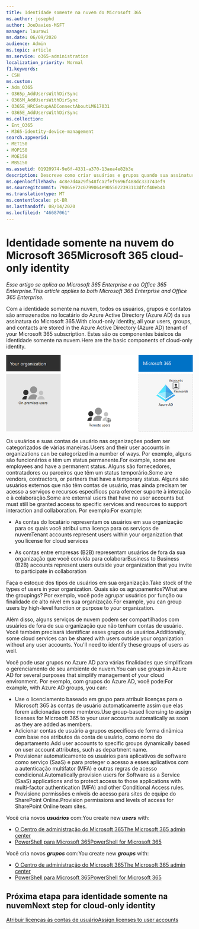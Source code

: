 ```yaml
---
title: Identidade somente na nuvem do Microsoft 365
ms.author: josephd
author: JoeDavies-MSFT
manager: laurawi
ms.date: 06/09/2020
audience: Admin
ms.topic: article
ms.service: o365-administration
localization_priority: Normal
f1.keywords:
- CSH
ms.custom:
- Adm_O365
- O365p_AddUsersWithDirSync
- O365M_AddUsersWithDirSync
- O365E_HRCSetupAADConnectAboutLM617031
- O365E_AddUsersWithDirSync
ms.collection:
- Ent_O365
- M365-identity-device-management
search.appverid:
- MET150
- MOP150
- MOE150
- MBS150
ms.assetid: 01920974-9e6f-4331-a370-13aea4e82b3e
description: Descreve como criar usuários e grupos quando sua assinatura do Microsoft 365 estiver usando a identidade somente de nuvem.
ms.openlocfilehash: 4c8e7d4a29f548fca2fef9696f488dc333743ef9
ms.sourcegitcommit: 79065e72c0799064e9055022393113dfcf40eb4b
ms.translationtype: MT
ms.contentlocale: pt-BR
ms.lasthandoff: 08/14/2020
ms.locfileid: "46687061"
---
```

# <a name="microsoft-365-cloud-only-identity"></a><span data-ttu-id="c8758-103">Identidade somente na nuvem do Microsoft 365</span><span class="sxs-lookup"><span data-stu-id="c8758-103">Microsoft 365 cloud-only identity</span></span>

<span data-ttu-id="c8758-104">*Esse artigo se aplica ao Microsoft 365 Enterprise e ao Office 365 Enterprise.*</span><span class="sxs-lookup"><span data-stu-id="c8758-104">*This article applies to both Microsoft 365 Enterprise and Office 365 Enterprise.*</span></span>

<span data-ttu-id="c8758-105">Com a identidade somente na nuvem, todos os usuários, grupos e contatos são armazenados no locatário do Azure Active Directory (Azure AD) da sua assinatura do Microsoft 365.</span><span class="sxs-lookup"><span data-stu-id="c8758-105">With cloud-only identity, all your users, groups, and contacts are stored in the Azure Active Directory (Azure AD) tenant of your Microsoft 365 subscription.</span></span> <span data-ttu-id="c8758-106">Estes são os componentes básicos da identidade somente na nuvem.</span><span class="sxs-lookup"><span data-stu-id="c8758-106">Here are the basic components of cloud-only identity.</span></span>
 
![Os componentes básicos da identidade somente na nuvem](../media/about-microsoft-365-identity/cloud-only-identity.png)

<span data-ttu-id="c8758-108">Os usuários e suas contas de usuário nas organizações podem ser categorizados de várias maneiras.</span><span class="sxs-lookup"><span data-stu-id="c8758-108">Users and their user accounts in organizations can be categorized in a number of ways.</span></span> <span data-ttu-id="c8758-109">Por exemplo, alguns são funcionários e têm um status permanente.</span><span class="sxs-lookup"><span data-stu-id="c8758-109">For example, some are employees and have a permanent status.</span></span> <span data-ttu-id="c8758-110">Alguns são fornecedores, contratadores ou parceiros que têm um status temporário.</span><span class="sxs-lookup"><span data-stu-id="c8758-110">Some are vendors, contractors, or partners that have a temporary status.</span></span> <span data-ttu-id="c8758-111">Alguns são usuários externos que não têm contas de usuário, mas ainda precisam ter acesso a serviços e recursos específicos para oferecer suporte à interação e à colaboração.</span><span class="sxs-lookup"><span data-stu-id="c8758-111">Some are external users that have no user accounts but must still be granted access to specific services and resources to support interaction and collaboration.</span></span> <span data-ttu-id="c8758-112">Por exemplo:</span><span class="sxs-lookup"><span data-stu-id="c8758-112">For example:</span></span>

- <span data-ttu-id="c8758-113">As contas do locatário representam os usuários em sua organização para os quais você atribui uma licença para os serviços de nuvem</span><span class="sxs-lookup"><span data-stu-id="c8758-113">Tenant accounts represent users within your organization that you license for cloud services</span></span>

- <span data-ttu-id="c8758-114">As contas entre empresas (B2B) representam usuários de fora da sua organização que você convida para colaborar</span><span class="sxs-lookup"><span data-stu-id="c8758-114">Business to Business (B2B) accounts represent users outside your organization that you invite to participate in collaboration</span></span>

<span data-ttu-id="c8758-115">Faça o estoque dos tipos de usuários em sua organização.</span><span class="sxs-lookup"><span data-stu-id="c8758-115">Take stock of the types of users in your organization.</span></span> <span data-ttu-id="c8758-116">Quais são os agrupamentos?</span><span class="sxs-lookup"><span data-stu-id="c8758-116">What are the groupings?</span></span> <span data-ttu-id="c8758-117">Por exemplo, você pode agrupar usuários por função ou finalidade de alto nível em sua organização.</span><span class="sxs-lookup"><span data-stu-id="c8758-117">For example, you can group users by high-level function or purpose to your organization.</span></span>

<span data-ttu-id="c8758-p104">Além disso, alguns serviços de nuvem podem ser compartilhados com usuários de fora de sua organização que não tenham contas de usuário. Você também precisará identificar esses grupos de usuários.</span><span class="sxs-lookup"><span data-stu-id="c8758-p104">Additionally, some cloud services can be shared with users outside your organization without any user accounts. You'll need to identify these groups of users as well.</span></span>

<span data-ttu-id="c8758-120">Você pode usar grupos no Azure AD para várias finalidades que simplificam o gerenciamento de seu ambiente de nuvem.</span><span class="sxs-lookup"><span data-stu-id="c8758-120">You can use groups in Azure AD for several purposes that simplify management of your cloud environment.</span></span> <span data-ttu-id="c8758-121">Por exemplo, com grupos do Azure AD, você pode:</span><span class="sxs-lookup"><span data-stu-id="c8758-121">For example, with Azure AD groups, you can:</span></span>

- <span data-ttu-id="c8758-122">Use o licenciamento baseado em grupo para atribuir licenças para o Microsoft 365 às contas de usuário automaticamente assim que elas forem adicionadas como membros.</span><span class="sxs-lookup"><span data-stu-id="c8758-122">Use group-based licensing to assign licenses for Microsoft 365 to your user accounts automatically as soon as they are added as members.</span></span>
- <span data-ttu-id="c8758-123">Adicionar contas de usuário a grupos específicos de forma dinâmica com base nos atributos da conta de usuário, como nome do departamento.</span><span class="sxs-lookup"><span data-stu-id="c8758-123">Add user accounts to specific groups dynamically based on user account attributes, such as department name.</span></span>
- <span data-ttu-id="c8758-124">Provisionar automaticamente os usuários para aplicativos de software como serviço (SaaS) e para proteger o acesso a esses aplicativos com a autenticação multifator (MFA) e outras regras de acesso condicional.</span><span class="sxs-lookup"><span data-stu-id="c8758-124">Automatically provision users for Software as a Service (SaaS) applications and to protect access to those applications with multi-factor authentication (MFA) and other Conditional Access rules.</span></span>
- <span data-ttu-id="c8758-125">Provisione permissões e níveis de acesso para sites de equipe do SharePoint Online.</span><span class="sxs-lookup"><span data-stu-id="c8758-125">Provision permissions and levels of access for SharePoint Online team sites.</span></span>

<span data-ttu-id="c8758-126">Você cria novos ***usuários*** com:</span><span class="sxs-lookup"><span data-stu-id="c8758-126">You create new ***users*** with:</span></span>

- [<span data-ttu-id="c8758-127">O Centro de administração do Microsoft 365</span><span class="sxs-lookup"><span data-stu-id="c8758-127">The Microsoft 365 admin center</span></span>](https://docs.microsoft.com/office365/admin/add-users/add-users)
- [<span data-ttu-id="c8758-128">PowerShell para Microsoft 365</span><span class="sxs-lookup"><span data-stu-id="c8758-128">PowerShell for Microsoft 365</span></span>](create-user-accounts-with-microsoft-365-powershell.md)

<span data-ttu-id="c8758-129">Você cria novos ***grupos*** com:</span><span class="sxs-lookup"><span data-stu-id="c8758-129">You create new ***groups*** with:</span></span>

- [<span data-ttu-id="c8758-130">O Centro de administração do Microsoft 365</span><span class="sxs-lookup"><span data-stu-id="c8758-130">The Microsoft 365 admin center</span></span>](https://docs.microsoft.com/office365/admin/create-groups/create-groups)
- [<span data-ttu-id="c8758-131">PowerShell para Microsoft 365</span><span class="sxs-lookup"><span data-stu-id="c8758-131">PowerShell for Microsoft 365</span></span>](manage-microsoft-365-groups-with-powershell.md)


## <a name="next-step-for-cloud-only-identity"></a><span data-ttu-id="c8758-132">Próxima etapa para identidade somente na nuvem</span><span class="sxs-lookup"><span data-stu-id="c8758-132">Next step for cloud-only identity</span></span>

[<span data-ttu-id="c8758-133">Atribuir licenças às contas de usuário</span><span class="sxs-lookup"><span data-stu-id="c8758-133">Assign licenses to user accounts</span></span>](assign-licenses-to-user-accounts.md)
